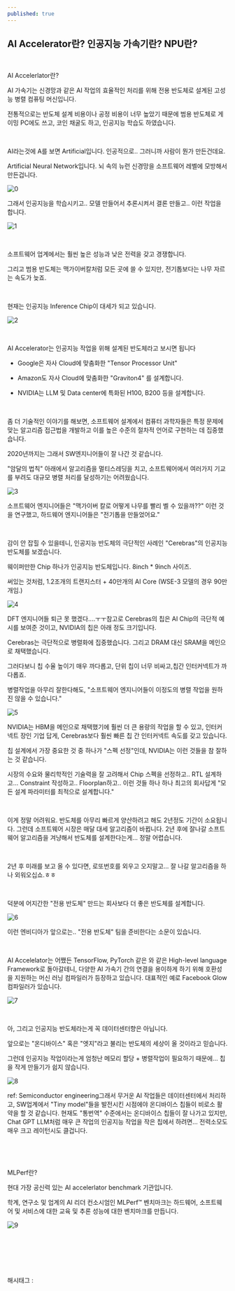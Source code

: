 ```yaml
---
published: true
---
```

## AI Accelerator란? 인공지능 가속기란? NPU란?

​

AI Accelerlator란?

AI 가속기는 신경망과 같은 AI 작업의 효율적인 처리를 위해 전용 반도체로 설계된 고성능 병렬 컴퓨팅 머신입니다.

전통적으로는 반도체 설계 비용이나 공정 비용이 너무 높았기 때문에 범용 반도체로 게이밍 PC에도 쓰고, 코인 채굴도 하고, 인공지능 학습도 하였습니다.

​

AI라는것에 A를 보면 Artificial입니다. 인공적으로.. 그러니까 사람이 뭔가 만든건데요.

Artificial Neural Network입니다. 뇌 속의 뉴런 신경망을 소프트웨어 레벨에 모방해서 만든겁니다.

![0](/asset/img/223393183935/0.png)

그래서 인공지능을 학습시키고.. 모델 만들어서 추론시켜서 결론 만들고.. 이런 작업을 합니다.

![1](/asset/img/223393183935/1.png)

​

소프트웨어 업계에서는 훨씬 높은 성능과 낮은 전력을 갖고 경쟁합니다.

그리고 범용 반도체는 맥가이버칼처럼 모든 곳에 쓸 수 있지만, 전기톱보다는 나무 자르는 속도가 늦죠.

​

현재는 인공지능 Inference Chip이 대세가 되고 있습니다.

![2](/asset/img/223393183935/2.png)

​

AI Accelerator는 인공지능 작업을 위해 설계된 반도체라고 보시면 됩니다

- Google은 자사 Cloud에 맞춤화한 "Tensor Processor Unit"

- Amazon도 자사 Cloud에 맞춤화한 "Graviton4" 를 설계합니다.

- NVIDIA는 LLM 및 Data center에 특화된 H100, B200 등을 설계합니다.

​

좀 더 기술적인 이야기를 해보면, 소프트웨어 설계에서 컴퓨터 과학자들은 특정 문제에 맞는 알고리즘 접근법을 개발하고 이를 높은 수준의 절차적 언어로 구현하는 데 집중했습니다.

2020년까지는 그래서 SW엔지니어들이 잘 나간 것 같습니다.

"암달의 법칙" 아래에서 알고리즘을 멀티스레딩을 치고, 소프트웨어에서 여러가지 기교를 부려도 대규모 병렬 처리를 달성하기는 어려웠습니다.

![3](/asset/img/223393183935/3.png)

소프트웨어 엔지니어들은 "맥가이버 칼로 어떻게 나무를 빨리 벨 수 있을까??" 이런 것을 연구했고, 하드웨어 엔지니어들은 "전기톱을 만들었어요."

​

감이 안 잡힐 수 있을테니, 인공지능 반도체의 극단적인 사례인 "Cerebras"의 인공지능 반도체를 보겠습니다.

웨이퍼만한 Chip 하나가 인공지능 반도체입니다. 8inch * 9inch 사이즈.

써있는 것처럼, 1.2조개의 트랜지스터 + 40만개의 AI Core (WSE-3 모델의 경우 90만개임.)

![4](/asset/img/223393183935/4.png)

DFT 엔지니어들 퇴근 못 했겠다....ㅜㅜ참고로 Cerebras의 칩은 AI Chip의 극단적 예시를 보여준 것이고, NVIDIA의 칩은 아래 정도 크기입니다.

Cerebras는 극단적으로 병렬화에 집중했습니다. 그리고 DRAM 대신 SRAM을 메인으로 채택했습니다.

그러다보니 칩 수율 높이기 매우 까다롭고, 단위 칩이 너무 비싸고,칩간 인터커넥트가 까다롭죠.

병렬작업을 아무리 잘한다해도, "소프트웨어 엔지니어들이 이정도의 병렬 작업을 원하진 않을 수 있습니다."

![5](/asset/img/223393183935/5.png)

NVIDIA는 HBM을 메인으로 채택했기에 훨씬 더 큰 용량의 작업을 할 수 있고, 인터커넥트 장인 기업 답게, Cerebras보다 훨씬 빠른 칩 간 인터커넥트 속도를 갖고 있습니다.

칩 설계에서 가장 중요한 것 중 하나가 "스펙 선정"인데, NVIDIA는 이런 것들을 참 잘하는 것 같습니다.

시장의 수요와 물리학적인 기술력을 잘 고려해서 Chip 스펙을 선정하고.. RTL 설계하고... Constraint 작성하고.. Floorplan하고.. 이런 것들 하나 하나 최고의 회사답게  "모든 설계 파라미터를 최적으로 설계합니다."

​

이게 정말 어려워요. 반도체를 아무리 빠르게 양산하려고 해도 2년정도 기간이 소요됩니다. 그런데 소프트웨어 시장은 매달 대세 알고리즘이 바뀝니다. 2년 후에 잘나갈 소프트웨어 알고리즘을 겨냥해서 반도체를 설계한다는게... 정말 어렵습니다.

​

2년 후 미래를 보고 올 수 있다면, 로또번호를 외우고 오지말고... 잘 나갈 알고리즘을 하나 외워오십쇼.ㅎㅎ

​

덕분에 어지간한 "전용 반도체" 만드는 회사보다 더 좋은 반도체를 설계합니다.

![6](/asset/img/223393183935/6.png)

이런 엔비디아가 앞으로는.. "전용 반도체" 팀을 준비한다는 소문이 있습니다.

​

AI Accelelator는 어쨌든 TensorFlow, PyTorch 같은 와 같은 High-level language Framework로 돌아갈테니, 다양한 AI 가속기 간의 연결을 용이하게 하기 위해 호환성을 지원하는 머신 러닝 컴파일러가 등장하고 있습니다. 대표적인 예로 Facebook Glow 컴파일러가 있습니다.

![7](/asset/img/223393183935/7.png)

​

아, 그리고 인공지능 반도체라는게 꼭 데이터센터향은 아닙니다.

앞으로는 "온디바이스" 혹은 "엣지"라고 불리는 반도체의 세상이 올 것이라고 믿습니다.

그런데 인공지능 작업이라는게 엄청난 메모리 할당 + 병렬작업이 필요하기 때문에... 칩을 작게 만들기가 쉽지 않습니다.

![8](/asset/img/223393183935/8.png)

ref: Semiconductor engineering그래서 무거운 AI 작업들은 데이터센터에서 처리하고, SW업계에서 "Tiny model"들을 발전시킨 시점에야 온디바이스 칩들이 비로소 활약을 할 것 같습니다. 현재도 "통번역" 수준에서는 온디바이스 칩들이 잘 나가고 있지만, Chat GPT LLM처럼 매우 큰 작업의 인공지능 작업을 작은 칩에서 하려면... 전력소모도 매우 크고 레이턴시도 클겁니다.

​

​

MLPerf란?

현대 가장 공신력 있는 AI accelerlator benchmark 기관입니다.

학계, 연구소 및 업계의 AI 리더 컨소시엄인 MLPerf™ 벤치마크는 하드웨어, 소프트웨어 및 서비스에 대한 교육 및 추론 성능에 대한 벤치마크를 만듭니다.

![9](/asset/img/223393183935/9.png)

​

​

​

 해시태그 : 
